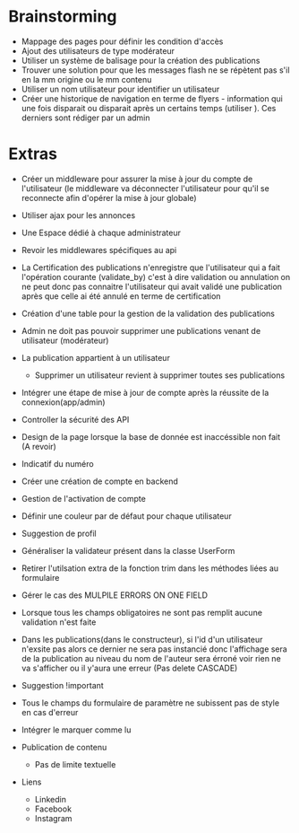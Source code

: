 # Brainstorming

- Mappage des pages pour définir les condition d'accès
- Ajout des utilisateurs de type modérateur
- Utiliser un système de balisage pour la création des publications
- Trouver une solution pour que les messages flash ne se répètent pas s'il en la mm origine ou le mm contenu
- Utiliser un nom utilisateur pour identifier un utilisateur
- Créer une historique de navigation en terme de flyers - information qui une fois disparait ou disparait après un certains temps (utiliser ). Ces derniers sont rédiger par un admin

# Extras

- Créer un middleware pour assurer la mise à jour du compte de l'utilisateur (le middleware va déconnecter l'utilisateur pour qu'il se reconnecte afin d'opérer la mise à jour globale)

- Utiliser ajax pour les annonces

- Une Espace dédié à chaque administrateur

- Revoir les middlewares spécifiques au api

- La Certification des publications n'enregistre que l'utilisateur qui a fait l'opération courante (validate_by) c'est à dire validation ou annulation on ne peut donc pas connaitre l'utilisateur qui avait validé une publication après que celle ai été annulé en terme de certification

- Création d'une table pour la gestion de la validation des publications

- Admin ne doit pas pouvoir supprimer une publications venant de utilisateur (modérateur)

- La publication appartient à un utilisateur
  
  - Supprimer un utilisateur revient à supprimer toutes ses publications

- Intégrer une étape de mise à jour de compte après la réussite de la connexion(app/admin)

- Controller la sécurité des API

- Design de la page lorsque la base de donnée est inaccéssible non fait (A revoir)

- Indicatif du numéro

- Créer une création de compte en backend

- Gestion de l'activation de compte

- Définir une couleur par de défaut pour chaque utilisateur

- Suggestion de profil

- Généraliser la validateur présent dans la classe UserForm

- Retirer l'utilsation extra de la fonction trim dans les méthodes liées au formulaire

- Gérer le cas des MULPILE ERRORS ON ONE FIELD

- Lorsque tous les champs obligatoires ne sont pas remplit aucune validation n'est faite

- Dans les publications(dans le constructeur), si l'id d'un utilisateur n'exsite pas alors ce dernier ne sera pas instancié donc l'affichage sera de la publication au niveau du nom de l'auteur sera érroné voir rien ne va s'afficher ou il y'aura une erreur (Pas delete CASCADE)

- Suggestion !important

- Tous le champs du formulaire de paramètre ne subissent pas de style en cas d'erreur

- Intégrer le marquer comme lu

- Publication de contenu
  
  - Pas de limite textuelle

- Liens
  
  - Linkedin
  - Facebook
  - Instagram